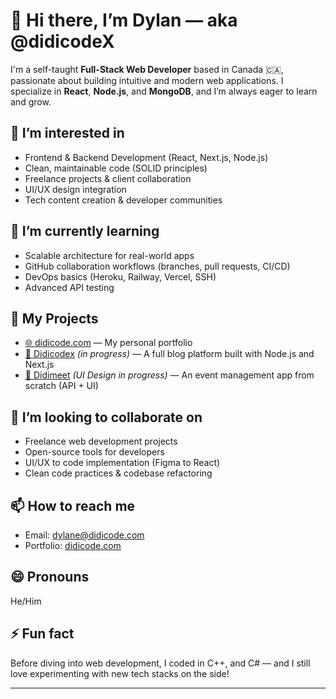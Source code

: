 # 👋 Hi there, I’m Dylan — aka **@didicodeX**

I'm a self-taught **Full-Stack Web Developer** based in Canada 🇨🇦, passionate about building intuitive and modern web applications. I specialize in **React**, **Node.js**, and **MongoDB**, and I’m always eager to learn and grow.

## 👀 I’m interested in
- Frontend & Backend Development (React, Next.js, Node.js)
- Clean, maintainable code (SOLID principles)
- Freelance projects & client collaboration
- UI/UX design integration
- Tech content creation & developer communities

## 🌱 I’m currently learning
- Scalable architecture for real-world apps
- GitHub collaboration workflows (branches, pull requests, CI/CD)
- DevOps basics (Heroku, Railway, Vercel, SSH)
- Advanced API testing

## 💼 My Projects
- [🌐 didicode.com](https://didicode.com) — My personal portfolio  
- [📝 Didicodex](https://didicodex.com) *(in progress)* — A full blog platform built with Node.js and Next.js  
- [📅 Didimeet](https://www.figma.com/design/8Okw3re1qwaVqYyIhilQgT/didimeet?m=auto&t=f08tNNZPkMSRidk5-1) *(UI Design in progress)* — An event management app from scratch (API + UI)

## 💞️ I’m looking to collaborate on
- Freelance web development projects
- Open-source tools for developers
- UI/UX to code implementation (Figma to React)
- Clean code practices & codebase refactoring

## 📫 How to reach me
- Email: [dylane@didicode.com](mailto:dylane@didicode.com)
- Portfolio: [didicode.com](https://didicode.com)

## 😄 Pronouns
He/Him

## ⚡ Fun fact
Before diving into web development, I coded in C++, and C# — and I still love experimenting with new tech stacks on the side!

---

<!---
didicodeX/didicodeX is a ✨ special ✨ repository because its `README.md` (this file) appears on your GitHub profile.
You can click the Preview link to take a look at your changes.
--->
